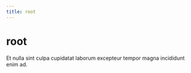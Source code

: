 ```yaml
---
title: root
---
```


# root

Et nulla sint culpa cupidatat laborum excepteur tempor magna incididunt enim ad.
